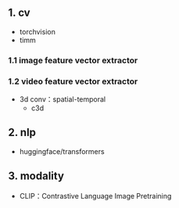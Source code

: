 
## 1. cv

- torchvision
- timm

### 1.1 image feature vector extractor

### 1.2 video feature vector extractor

- 3d conv：spatial-temporal
    - c3d


## 2. nlp

- huggingface/transformers



## 3. modality

- CLIP：Contrastive Language Image Pretraining


